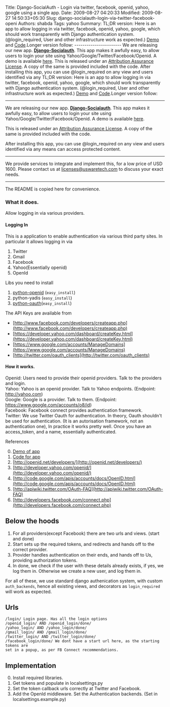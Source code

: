 Title: Django-SocialAuth - Login via twitter, facebook, openid, yahoo, google using a single app.
Date: 2009-08-27 04:20:33
Modified: 2009-08-27 14:50:33+05:30
Slug: django-socialauth-login-via-twitter-facebook-openi
Authors: shabda
Tags: yahoo
Summary: TL;DR version: Here is an app to allow logging in via twitter, facebook, openid, yahoo, google, which should work transparently with Django authentication system. (@login_required, User and other infrastructure work as expected.) [Demo](http://socialauth.uswaretech.net/) and [Code](http://github.com/uswaretech/Django-Socialauth/tree/master).Longer version follow: ----------------------- We are releasing our new app. [**Django-Socialauth**](http://github.com/uswaretech/Django-Socialauth/tree/master). This app makes it awfully easy, to allow users to login your site using Yahoo/Google/Twitter/Facebook/Openid. A demo is available [here](http://socialauth.uswaretech.net/). This is released under an [Attribution Assurance License](http://www.opensource.org/licenses/attribution.php). A copy of the same is provided included with the code. After installing this app, you can use @login_required on any view and users identified via any
TL;DR version: Here is an app to allow logging in via twitter, facebook, openid, yahoo, google, which should work transparently with Django authentication system. (@login_required, User and other infrastructure work as expected.) [Demo](http://socialauth.uswaretech.net/) and [Code](http://github.com/uswaretech/Django-Socialauth/tree/master).Longer version follow:

-----------------------
We are releasing our new app. [**Django-Socialauth**](http://github.com/uswaretech/Django-Socialauth/tree/master). This app makes it awfully easy,
to allow users to login your site using Yahoo/Google/Twitter/Facebook/Openid. A demo is available [here](http://socialauth.uswaretech.net/).

This is released under an [Attribution Assurance License](http://www.opensource.org/licenses/attribution.php). A copy of the same is
provided included with the code.

After installing this app, you can use @login_required on any view and users identified
via any means can access protected content.

--------------------------------
We provide services to integrate and implement this, for a low price of USD 1600.
Please contact us at [licenses@uswaretech.com](mailto:licenses@uswaretech.com) to discuss your exact needs.

---------------------------

The README is copied here for convenience.

### What it does.

Allow logging in via various providers.

#### Logging In



This is a application to enable authentication via various third party sites.
In particular it allows logging in via

1. Twitter
2. Gmail
3. Facebook
4. Yahoo(Essentially openid)
4. OpenId

Libs you need to install

1. [python-openid](http://pypi.python.org/pypi/python-openid/) (`easy_install`)
2. python-yadis (`easy_install`)
3. [python-oauth](http://oauth.googlecode.com/svn/code/python/oauth/ )(`easy_install`)


The API Keys are available from

* [http://www.facebook.com/developers/createapp.php](http://www.facebook.com/developers/createapp.php)
* [https://developer.yahoo.com/dashboard/createKey.html](https://developer.yahoo.com/dashboard/createKey.html)
* [https://www.google.com/accounts/ManageDomains](https://www.google.com/accounts/ManageDomains)
* [http://twitter.com/oauth_clients](http://twitter.com/oauth_clients)

#### How it works.

Openid: Users need to provide their openid providers. Talk to the providers and
login.  
Yahoo: Yahoo is an openid provider. Talk to Yahoo endpoints. (Endpoint: http://yahoo.com)  
Google: Google is a provider. Talk to them. (Endpoint: https://www.google.com/accounts/o8/id)  
Facebook: Facebook connect provides authentication framework.  
Twitter: We use Twitter Oauth for authentication. In theory, Oauth shouldn't be
used for authentication. (It is an autorisation framework, not an authentication one),
In practice it works pretty well. Once you have an access_token, and a name, essentially
authenticated.  

References

0. [Demo of app](http://socialauth.uswaretech.net/)
0. [Code for app](http://github.com/uswaretech/Django-Socialauth/tree/master)
1. [http://openid.net/developers/](http://openid.net/developers/)
2. [http://developer.yahoo.com/openid/](http://developer.yahoo.com/openid/)
3. [http://code.google.com/apis/accounts/docs/OpenID.html](http://code.google.com/apis/accounts/docs/OpenID.html)
4. [http://apiwiki.twitter.com/OAuth-FAQ](http://apiwiki.twitter.com/OAuth-FAQ)
5. [http://developers.facebook.com/connect.php](http://developers.facebook.com/connect.php)

Below the hoods
-----------------

1. For all providers(except Facebook) there are two urls and views. (start and done)
2. Start sets up the required tokens, and redirects and hands off to the correct
provider.
3. Provider handles authentication on their ends, and hands off to Us, providing
authorization tokens.
4. In done, we check if the user with these details already exists, if yes, we
log them in. Otherwise we create a new user, and log them in.

For all of these, we use standard django authenication system, with custom
`auth_backends`, hence all existing views, and decorators as `login_required`
will work as expected.

Urls
---------
    
    /login/ Login page. Has all the login options  
    /openid_login/ AND /openid_login/done/  
    /yahoo_login/ AND /yahoo_login/done/  
    /gmail_login/ AND /gmail_login/done/  
    /twitter_login/ AND /twitter_login/done/  
    /facebook_login/done/ We dont have a start url here, as the starting tokens are  
    set in a popup, as per FB Connect recommendations.

Implementation
----------------

0. Install required libraries.
1. Get tokens and populate in localsettings.py
2. Set the token callback urls correctly at Twitter and Facebook.
3. Add the OpenId middleware. Set the Authentication backends. (Set in localsettings.example.py)






